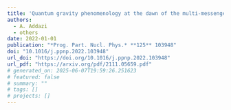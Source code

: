 ```yaml
---
title: 'Quantum gravity phenomenology at the dawn of the multi-messenger era\textemdash{}A review'
authors:
  - A. Addazi
  - others
date: 2022-01-01
publication: "*Prog. Part. Nucl. Phys.* **125** 103948"
doi: "10.1016/j.ppnp.2022.103948"
url_doi: "https://doi.org/10.1016/j.ppnp.2022.103948"
url_pdf: "https://arxiv.org/pdf/2111.05659.pdf"
# generated_on: 2025-06-07T19:59:26.251623
# featured: false
# summary: ""
# tags: []
# projects: []
---
```

